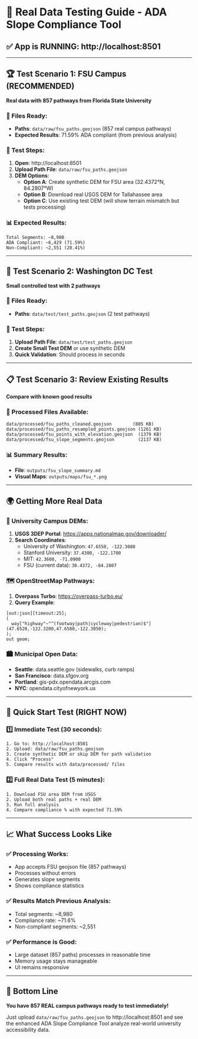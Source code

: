 # 🎯 Real Data Testing Guide - ADA Slope Compliance Tool

## ✅ **App is RUNNING: http://localhost:8501**

---

## 🏆 **Test Scenario 1: FSU Campus (RECOMMENDED)**
**Real data with 857 pathways from Florida State University**

### 📁 Files Ready:
- **Paths**: `data/raw/fsu_paths.geojson` (857 real campus pathways)
- **Expected Results**: 71.59% ADA compliant (from previous analysis)

### 🧪 Test Steps:
1. **Open**: http://localhost:8501
2. **Upload Path File**: `data/raw/fsu_paths.geojson`
3. **DEM Options**:
   - **Option A**: Create synthetic DEM for FSU area (32.4372°N, 84.2807°W)
   - **Option B**: Download real USGS DEM for Tallahassee area
   - **Option C**: Use existing test DEM (will show terrain mismatch but tests processing)

### 📊 Expected Results:
```
Total Segments: ~8,980 
ADA Compliant: ~6,429 (71.59%)
Non-Compliant: ~2,551 (28.41%)
```

---

## 🧪 **Test Scenario 2: Washington DC Test**
**Small controlled test with 2 pathways**

### 📁 Files Ready:
- **Paths**: `data/test/test_paths.geojson` (2 test pathways)

### 🧪 Test Steps:
1. **Upload Path File**: `data/test/test_paths.geojson`
2. **Create Small Test DEM** or use synthetic DEM
3. **Quick Validation**: Should process in seconds

---

## 📋 **Test Scenario 3: Review Existing Results**
**Compare with known good results**

### 📁 Processed Files Available:
```
data/processed/fsu_paths_cleaned.geojson        (805 KB)
data/processed/fsu_paths_resampled_points.geojson (1261 KB)  
data/processed/fsu_points_with_elevation.geojson  (1379 KB)
data/processed/fsu_slope_segments.geojson         (2137 KB)
```

### 📊 Summary Results:
- **File**: `outputs/fsu_slope_summary.md`
- **Visual Maps**: `outputs/maps/fsu_*.png`

---

## 🌍 **Getting More Real Data**

### 🏫 University Campus DEMs:
1. **USGS 3DEP Portal**: https://apps.nationalmap.gov/downloader/
2. **Search Coordinates**:
   - University of Washington: `47.6550, -122.3080`
   - Stanford University: `37.4300, -122.1700`
   - MIT: `42.3600, -71.0900`
   - FSU (current data): `30.4372, -84.2807`

### 🗺️ OpenStreetMap Pathways:
1. **Overpass Turbo**: https://overpass-turbo.eu/
2. **Query Example**:
```overpass
[out:json][timeout:25];
(
  way["highway"~"^(footway|path|cycleway|pedestrian)$"](47.6520,-122.3200,47.6580,-122.3050);
);
out geom;
```

### 🏙️ Municipal Open Data:
- **Seattle**: data.seattle.gov (sidewalks, curb ramps)
- **San Francisco**: data.sfgov.org
- **Portland**: gis-pdx.opendata.arcgis.com
- **NYC**: opendata.cityofnewyork.us

---

## 🚀 **Quick Start Test (RIGHT NOW)**

### 1️⃣ **Immediate Test** (30 seconds):
```
1. Go to: http://localhost:8501
2. Upload: data/raw/fsu_paths.geojson
3. Create synthetic DEM or skip DEM for path validation
4. Click "Process"
5. Compare results with data/processed/ files
```

### 2️⃣ **Full Real Data Test** (5 minutes):
```
1. Download FSU area DEM from USGS
2. Upload both real paths + real DEM  
3. Run full analysis
4. Compare compliance % with expected 71.59%
```

---

## 📈 **What Success Looks Like**

### ✅ **Processing Works**:
- App accepts FSU geojson file (857 pathways)
- Processes without errors
- Generates slope segments
- Shows compliance statistics

### ✅ **Results Match Previous Analysis**:
- Total segments: ~8,980
- Compliance rate: ~71.6%
- Non-compliant segments: ~2,551

### ✅ **Performance is Good**:
- Large dataset (857 paths) processes in reasonable time
- Memory usage stays manageable
- UI remains responsive

---

## 🎯 **Bottom Line**
**You have 857 REAL campus pathways ready to test immediately!**

Just upload `data/raw/fsu_paths.geojson` to http://localhost:8501 and see the enhanced ADA Slope Compliance Tool analyze real-world university accessibility data.
